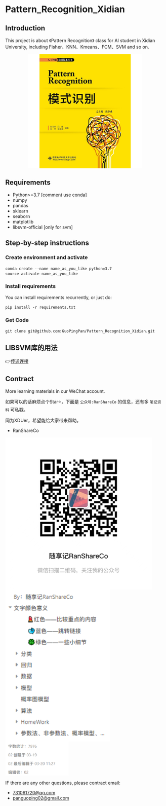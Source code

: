 # Pattern_Recognition_Xidian

## Introduction
This project is about 《Pattern Recognition》 class for AI student in Xidian University, including Fisher、KNN、Kmeans、FCM、SVM and so on.

<div align="center"><img src="demo/3.png" height="360" /></div> 

## Requirements
- Python>=3.7 [comment use conda]
- numpy
- pandas
- sklearn
- seaborn
- matplotlib
- libsvm-official [only for svm]

## Step-by-step instructions

### Create environment and activate
```
conda create --name name_as_you_like python=3.7
source activate name_as_you_like
```
### Install requirements
You can install requirements recurrently, or just do:
```
pip install -r requirements.txt
```
### Get Code
```
git clone git@github.com:GuoPingPan/Pattern_Recognition_Xidian.git
```

## LIBSVM库的用法

👉[传送连接](https://www.yuque.com/docs/share/74c020fb-4e06-4902-9530-0f563731dba2?#)

## Contract
More learning materials in our WeChat account.

如果可以的话麻烦点个Star⭐，下面是 `公众号:RanShareCo` 的信息，还有多 `笔记资料` 可私戳。

同为XDUer，希望能给大家带来帮助。

- RanShareCo

<img src="demo/微信图片_20220322181553.jpg" align="center" height="480" />       <img src="demo/1.png" align="center" height="480" /> <img src="demo/2.png" align="center" width="200" />

IF there are any other questions, please contract email:
- 731061720@qq.com
- panguoping02@gmail.com
